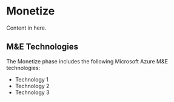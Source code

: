 # Monetize

Content in here.

## M&E Technologies

The Monetize phase includes the following Microsoft Azure M&E technologies:

- Technology 1
- Technology 2
- Technology 3
